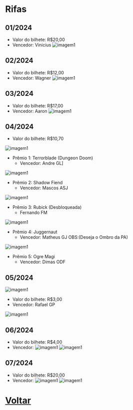 # Rifas
## 01/2024 
- Valor do bilhete: R$20,00
- Vencedor: Vinicius
![imagem1](img/void-immortals.jpg)

## 02/2024 
- Valor do bilhete: R$12,00
- Vencedor: Wagner
![imagem1](img/sniper-ardal.jpg)

## 03/2024 
- Valor do bilhete: R$17,00
- Vencedor: Aaron
![imagem1](img/dragon-claw.jpg)

## 04/2024 
- Valor do bilhete: R$10,70

![imagem1](img/rifa_04_2024_premeio_01.png)
- Prêmio 1: Terrorblade (Dungeon Doom)
    - Vencedor: Andre GL]

![imagem1](img/rifa_04_2024_premeio_02.png)
- Prêmio 2: Shadow Fiend
    - Vencedor: Mascos ASJ


![imagem1](img/rifa_04_2024_premeio_03.png)
- Prêmio 3: Rubick (Desbloqueada)
    - Fernando FM


![imagem1](img/rifa_04_2024_premeio_04.png)
- Prêmio 4: Juggernaut
    - Vencedor: Matheus GJ
OBS:(Deseja o Ombro da PA)


![imagem1](img/rifa_04_2024_premeio_05.png)
- Prêmio 5: Ogre Magi
    - Vencedor: Dimas ODF

## 05/2024 
![imagem1](img/rifa05_main.jpg)
- Valor do bilhete: R$3,00
- Vencedor: Rafael GP

![imagem1](img/rifa05_secondary.jpg)

## 06/2024 
- Valor do bilhete: R$4,00
- Vencedor: 
![imagem1](img/rifa06_main.jpg)
![imagem1](img/rifa06_secondary.jpg)

## 07/2024 
- Valor do bilhete: R$20,00
- Vencedor: 
![imagem1](img/rifa_07_2024_main.png)
![imagem1](img/rifa_07_2024_secundario.png)

# [Voltar](README.md)
